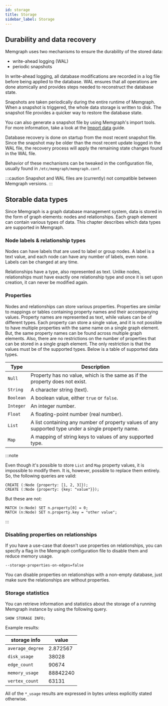 ```yaml
---
id: storage
title: Storage
sidebar_label: Storage
---
```


## Durability and data recovery

Memgraph uses two mechanisms to ensure the durability of the stored data:

  * write-ahead logging (WAL)
  * periodic snapshots

In write-ahead logging, all database modifications are recorded in a log file
before being applied to the database. WAL ensures that all operations are done
atomically and provides steps needed to reconstruct the database state.

Snapshots are taken periodically during the entire runtime of Memgraph. When
a snapshot is triggered, the whole data storage is written to disk. The
snapshot file provides a quicker way to restore the database state.

You can also generate a snapshot file by using Memgraph's import tools. For more
information, take a look at the [Import data](/import-data/overview.mdx) guide.

Database recovery is done on startup from the most recent snapshot file. Since
the snapshot may be older than the most recent update logged in the WAL file,
the recovery process will apply the remaining state changes found in the WAL
file.

Behavior of these mechanisms can be tweaked in the configuration file,
usually found in `/etc/memgraph/memgraph.conf`.

:::caution
Snapshot and WAL files are (currently) not compatible between Memgraph
versions.
:::

## Storable data types

Since Memgraph is a graph database management system, data is stored in the form
of graph elements: nodes and relationships. Each graph element can contain
various types of data. This chapter describes which data types are supported in
Memgraph.

### Node labels & relationship types

Nodes can have labels that are used to label or group nodes. A label is a text
value, and each node can have any number of labels, even none. Labels can be
changed at any time. 

Relationships have a type, also represented as text. Unlike nodes, relationships
must have exactly one relationship type and once it is set upon creation, it can
never be modified again.

### Properties

Nodes and relationships can store various properties. Properties are similar to
mappings or tables containing property names and their accompanying values.
Property names are represented as text, while values can be of different types.
Each property can store a single value, and it is not possible to have multiple
properties with the same name on a single graph element. But, the same property
names can be found across multiple graph elements. Also, there are no
restrictions on the number of properties that can be stored in a single graph
element. The only restriction is that the values must be of the supported types.
Below is a table of supported data types.

 Type      | Description
-----------|------------
 `Null`    | Property has no value, which is the same as if the property does not exist.
 `String`  | A character string (text).
 `Boolean` | A boolean value, either `true` or `false`.
 `Integer` | An integer number.
 `Float`   | A floating-point number (real number).
 `List`    | A list containing any number of property values of any supported type under a single property name.
 `Map`     | A mapping of string keys to values of any supported type.

:::note

Even though it's possible to store `List` and `Map` property values, it is
impossible to modify them. It is, however, possible to replace them entirely.
So, the following queries are valid:

```cypher
CREATE (:Node {property: [1, 2, 3]});
CREATE (:Node {property: {key: "value"}});
```

But these are not:

```cypher
MATCH (n:Node) SET n.property[0] = 0;
MATCH (n:Node) SET n.property.key = "other value";
```

:::

### Disabling properties on relationships

If you have a use-case that doesn't use properties on relationships, you can
specify a flag in the Memgraph configuration file to disable them and reduce
memory usage.
```
--storage-properties-on-edges=false
```

You can disable properties on relationships with a non-empty database, just make
sure the relationships are without properties.

### Storage statistics

You can retrieve information and statistics about the storage of a running
Memgraph instance by using the following query.

```cypher
SHOW STORAGE INFO;
```

Example results:

 storage info      | value
-------------------|------------
 `average_degree`  | 2.872567
 `disk_usage`      | 38028
 `edge_count`      | 90674
 `memory_usage`    | 88842240
 `vertex_count`    | 63131

All of the `*_usage` results are expressed in bytes unless explicitly stated
otherwise.
